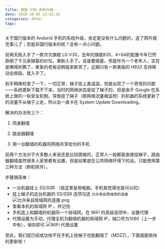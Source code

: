 ```yaml
---
title: 美版 V30 系统升级
date: 2018-10-05 12:52:41
categories: Other
tags:
---
```

关于国行版本的 Andorid 手机的系统升级，肯定是没有什么问题的，连了网升就完事儿了；但是非国行版本的呢？会有一点小问题。

前两天刚入手了一款次次旗舰 LG V30，去年的旗舰835，4+64的配置今年已然跌倒了千元来搞基的价位，果断入手了。说是要搞基，但是作为一个老年人，实在是懒得折腾了，某鱼的老板说韩版卖断货了，近期只有一款美版的 H932 支持移动全频段，就入手了。

到手稍微检查了一下，一切正常，梯子挂上美滋滋，但是出现了一个奇怪的问题——系统更新下载不下来。当时的网络状态是挂了梯子的，但是由于 Google 在系统上做的一些安全机制，导致挂了梯子（即网络流量被监控）的机器的系统更新了的流量不从梯子上走，所以会一直卡在 System Update Downloading。

解决的办法有三个：
<!--more-->

1. 肉身翻墙

2. 路由器翻墙

3. 用一台翻墙的机器将网络共享给你的手机

  前两个方法对于大多数人来说还是比较困难的，正常人一般都是直接挂梯子，路由器翻墙虽然很多人家里都有设置，但是如果是在公共网络环境下的话，只能使用第三种方法（刷机除外）。

步骤很简单：

* 一台机器挂上 SS/SSR （我这里是用电脑，手机我觉得也是可以的）
* 挂上梯子的这台机器的 SS/SSR 选项勾选 `允许来自局域网的连接`
  ![允许来自局域网的连接.png](http://blogpic.skyhive.tech/images/%E5%85%81%E8%AE%B8%E6%9D%A5%E8%87%AA%E5%B1%80%E5%9F%9F%E7%BD%91%E7%9A%84%E8%BF%9E%E6%8E%A5.png)
* 查看本机的局域网 IP ，并记住
* 手机连上和翻墙的机器同一个局域网，在 WiFi 的高级选项中，设置代理
* 代理设置为手动，代理主机为翻墙机器的局域网 IP，端口号为1080（上一步中有），保存即可
  ![WiFi 代理设置](http://blogpic.skyhive.tech/images/%E5%85%81%E8%AE%B8%E6%9D%A5%E8%87%AA%E5%B1%80%E5%9F%9F%E7%BD%91%E7%9A%84%E8%BF%9E%E6%8E%A5.png)

至此，我们就已经成功地不在手机上挂梯子也能翻墙了（MDZZ），下面就能愉快的更新啦！
